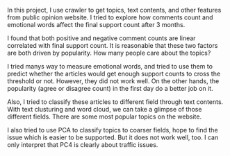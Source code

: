 In this project, I use crawler to get topics, text contents, and other features from public opinion website.
I tried to explore how comments count and emotional words affect the final support count after 3 months.

I found that both positive and negative comment counts are linear correlated with final support count.
It is reasonable that these two factors are both driven by popularity. How many people care about the topics?

I tried manys way to measure emotional words, and tried to use them to predict whether the articles would get enough support counts to cross the threshold or not.
However, they did not work well.
On the other hands, the popularity (agree or disagree count) in the first day do a better job on it.

Also, I tried to classify these articles to different field through text contents.
With text clusturing and word cloud, we can take a glimpse of those different fields.
There are some most popular topics on the website.

I also tried to use PCA to classify topics to coarser fields, 
hope to find the issue which is easier to be supported.
But it does not work well, too. 
I can only interpret that PC4 is clearly about traffic issues.


